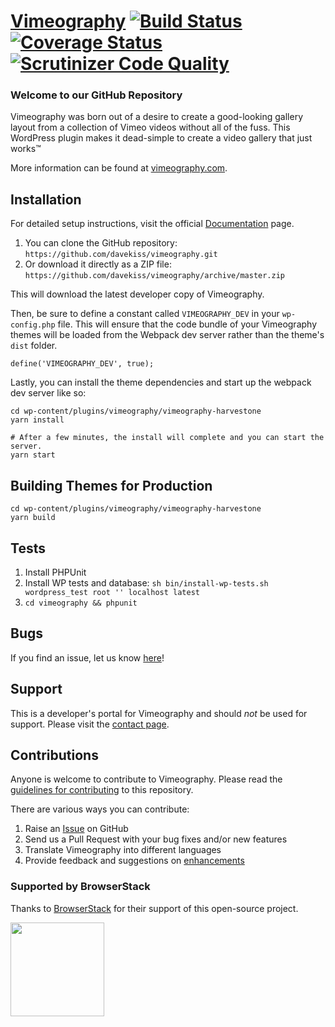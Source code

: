 # [Vimeography](http://vimeography.com) [![Build Status](https://secure.travis-ci.org/davekiss/vimeography.png?branch=master)](http://travis-ci.org/davekiss/vimeography) [![Coverage Status](https://coveralls.io/repos/davekiss/vimeography/badge.png)](https://coveralls.io/r/davekiss/vimeography) [![Scrutinizer Code Quality](https://scrutinizer-ci.com/g/davekiss/vimeography/badges/quality-score.png?b=master)](https://scrutinizer-ci.com/g/davekiss/vimeography/?branch=master) #

### Welcome to our GitHub Repository

Vimeography was born out of a desire to create a good-looking gallery layout from a collection of Vimeo videos without all of the fuss. This WordPress plugin makes it dead-simple to create a video gallery that just works&trade;

More information can be found at [vimeography.com](http://vimeography.com/).

## Installation

For detailed setup instructions, visit the official [Documentation](http://vimeography.com/help/guide) page.

1. You can clone the GitHub repository: `https://github.com/davekiss/vimeography.git`
2. Or download it directly as a ZIP file: `https://github.com/davekiss/vimeography/archive/master.zip`

This will download the latest developer copy of Vimeography.

Then, be sure to define a constant called `VIMEOGRAPHY_DEV` in your `wp-config.php` file. This will ensure that the code bundle of your Vimeography themes will be loaded from the Webpack dev server rather than the theme's `dist` folder.

`define('VIMEOGRAPHY_DEV', true);`

Lastly, you can install the theme dependencies and start up the webpack dev server like so:

```
cd wp-content/plugins/vimeography/vimeography-harvestone
yarn install

# After a few minutes, the install will complete and you can start the server.
yarn start
```

## Building Themes for Production

```
cd wp-content/plugins/vimeography/vimeography-harvestone
yarn build
```

## Tests

1. Install PHPUnit
2. Install WP tests and database: `sh bin/install-wp-tests.sh wordpress_test root '' localhost latest`
3. `cd vimeography && phpunit`

## Bugs
If you find an issue, let us know [here](https://github.com/davekiss/vimeography/issues?state=open)!

## Support
This is a developer's portal for Vimeography and should _not_ be used for support. Please visit the [contact page](https://vimeography.com/contact).

## Contributions
Anyone is welcome to contribute to Vimeography. Please read the [guidelines for contributing](https://github.com/davekiss/vimeography/blob/master/CONTRIBUTING.md) to this repository.

There are various ways you can contribute:

1. Raise an [Issue](https://github.com/davekiss/vimeography/issues) on GitHub
2. Send us a Pull Request with your bug fixes and/or new features
3. Translate Vimeography into different languages
4. Provide feedback and suggestions on [enhancements](https://github.com/davekiss/vimeography/issues?direction=desc&labels=Enhancement&page=1&sort=created&state=open)

### Supported by BrowserStack
Thanks to [BrowserStack](https://browserstack.com/) for their support of this open-source project.

<img src="https://cdn.rawgit.com/davekiss/vimeography/master/browserstack-logo.svg" width="150">